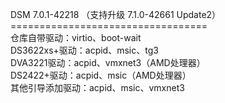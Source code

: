 DSM 7.0.1-42218 （支持升级 7.1.0-42661 Update2）<br>==================================<br>仓库自带驱动：virtio、boot-wait<br>DS3622xs+驱动：acpid、msic、tg3<br>DVA3221驱动：acpid、vmxnet3（AMD处理器）<br>DS2422+驱动：acpid、msic（AMD处理器）<br>其他引导添加驱动：acpid、msic、vmxnet3
